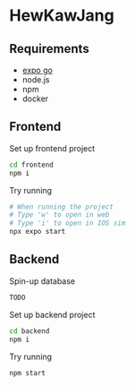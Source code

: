 # HewKawJang

## Requirements

- [expo go](https://expo.dev/go)
- node.js
- npm
- docker

## Frontend

Set up frontend project

```bash
cd frontend
npm i
```

Try running

```bash
# When running the project
# Type 'w' to open in web
# Type 'i' to open in IOS sim
npx expo start
```

## Backend

Spin-up database

```bash
TODO
```

Set up backend project

```bash
cd backend
npm i
```

Try running

```bash
npm start
```
